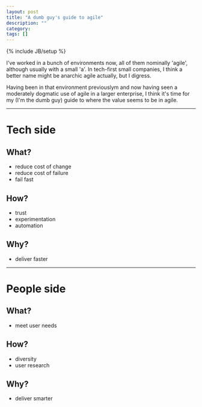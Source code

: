 ```yaml
---
layout: post
title: "A dumb guy's guide to agile"
description: ""
category: 
tags: []
---
```

{% include JB/setup %}

I've worked in a bunch of environments now, all of them nominally 'agile', although usually with a small 'a'. In tech-first small companies, I think a better name might be anarchic agile actually, but I digress. 

Having been in that environment previouslym and now having seen a moderately dogmatic use of agile in a larger enterprise, I think it's time for my (I'm the dumb guy) guide to where the value seems to be in agile.

___

# Tech side

## What?

- reduce cost of change
- reduce cost of failure
- fail fast

## How?

- trust
- experimentation
- automation

## Why?

- deliver faster

___

# People side

## What?

- meet user needs

## How?

- diversity
- user research

## Why?

- deliver smarter
